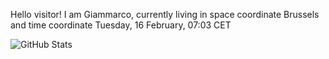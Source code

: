 Hello visitor! I am Giammarco, currently living in space coordinate Brussels and time coordinate Tuesday, 16 February, 07:03 CET

![GitHub Stats](https://github-readme-stats.vercel.app/api?username=grcasanova)
